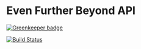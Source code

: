 # Even Further Beyond API

[![Greenkeeper badge](https://badges.greenkeeper.io/Even-Further-Beyond/api.svg)](https://greenkeeper.io/)

[![Build Status](https://api.travis-ci.org/Even-Further-Beyond/api.svg?branch=master)](https://travis-ci.org/Even-Further-Beyond/api)
